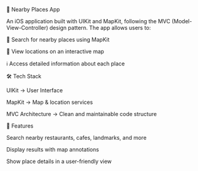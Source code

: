📍 Nearby Places App

An iOS application built with UIKit and MapKit, following the MVC (Model-View-Controller) design pattern.
The app allows users to:

🔎 Search for nearby places using MapKit

📌 View locations on an interactive map

ℹ️ Access detailed information about each place

🛠 Tech Stack

UIKit → User Interface

MapKit → Map & location services

MVC Architecture → Clean and maintainable code structure

🚀 Features

Search nearby restaurants, cafes, landmarks, and more

Display results with map annotations

Show place details in a user-friendly view
